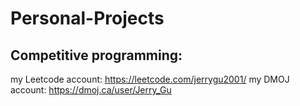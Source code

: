 # Personal-Projects
## Competitive programming:
my Leetcode account: https://leetcode.com/jerrygu2001/
my DMOJ account: https://dmoj.ca/user/Jerry_Gu
